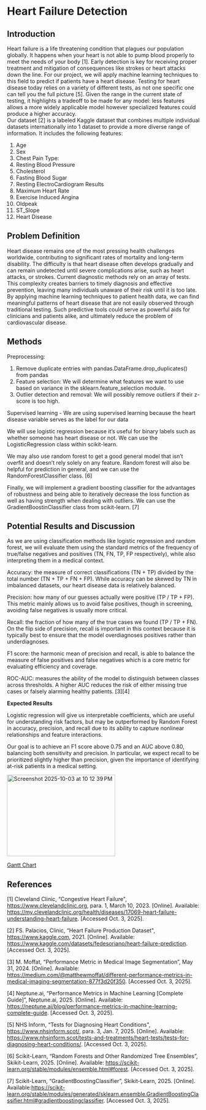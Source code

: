 # Heart Failure Detection

## Introduction

  Heart failure is a life threatening condition that plagues our population globally. It happens when your heart is not able to pump blood properly to meet the needs of your body [1]. Early detection is key for receiving proper treatment and mitigation of consequences like strokes or heart attacks down the line. For our project, we will apply machine learning techniques to this field to predict if patients have a heart disease. Testing for heart disease today relies on a variety of different tests, as not one specific one can tell you the full picture [5]. Given the range in the current state of testing, it highlights a tradeoff to be made for any model: less features allows a more widely applicable model however specialized features could produce a higher accuracy.  
  Our dataset [2] is a labeled Kaggle dataset that combines multiple individual datasets internationally into 1 dataset to provide a more diverse range of information. It includes the following features:


1. Age 
2. Sex
3. Chest Pain Type:
4. Resting Blood Pressure
5. Cholesterol
6. Fasting Blood Sugar
7. Resting ElectroCardiogram Results
8. Maximum Heart Rate
9. Exercise Induced Angina
10. Oldpeak
11. ST_Slope
12. Heart Disease

## Problem Definition

Heart disease remains one of the most pressing health challenges worldwide, contributing to significant rates of mortality and long-term disability. The difficulty is that heart disease often develops gradually and can remain undetected until severe complications arise, such as heart attacks, or strokes. Current diagnostic methods rely on an array of tests. This complexity creates barriers to timely diagnosis and effective prevention, leaving many individuals unaware of their risk until it is too late.
By applying machine learning techniques to patient health data, we can find meaningful patterns of heart disease that are not easily observed through traditional testing. Such predictive tools could serve as powerful aids for clinicians and patients alike, and ultimately reduce the problem of cardiovascular disease.

## Methods

Preprocessing:
  1. Remove duplicate entries with pandas.DataFrame.drop_duplicates() from pandas
  2. Feature selection: We will determine what features we want to use based on variance in the sklearn.feature_selection module.
  3. Outlier detection and removal: We will possibly remove outliers if their z-score is too high.

Supervised learning - We are using supervised learning because the heart disease variable serves as the label for our data

We will use logistic regression because it’s useful for binary labels such as whether someone has heart disease or not. We can use the LogisticRegression class within scikit-learn.

We may also use random forest to get a good general model that isn’t overfit and doesn’t rely solely on any feature. Random forest will also be helpful for prediction in general, and we can use the RandomForestClassifier class. [6]

Finally, we will implement a gradient boosting classifier for the advantages of robustness and being able to iteratively decrease the loss function as well as having strength when dealing with outliers. We can use the GradientBoostinClassifier class from scikit-learn. [7]


## Potential Results and Discussion

As we are using classification methods like logistic regression and random forest, we will evaluate them using the standard metrics of the frequency of true/false negatives and positives (TN, FN, TP, FP respectively), while also interpreting them in a medical context.

Accuracy: the measure of correct classifications (TN + TP) divided by the total number (TN + TP + FN + FP). While accuracy can be skewed by TN in imbalanced datasets, our heart disease data is relatively balanced.

Precision: how many of our guesses actually were positive (TP / TP + FP). This metric mainly allows us to avoid false positives, though in screening, avoiding false negatives is usually more critical.

Recall: the fraction of how many of the true cases we found (TP / TP + FN). On the flip side of precision, recall is important in this context because it is typically best to ensure that the model overdiagnoses positives rather than underdiagnoses. 

F1 score: the harmonic mean of precision and recall, is able to balance the measure of false positives and false negatives which is a core metric for evaluating efficiency and coverage.

ROC-AUC: measures the ability of the model to distinguish between classes across thresholds. A higher AUC reduces the risk of either missing true cases or falsely alarming healthy patients. [3][4]



**Expected Results**

Logistic regression will give us interpretable coefficients, which are useful for understanding risk factors, but may be outperformed by Random Forest in accuracy, precision, and recall due to its ability to capture nonlinear relationships and feature interactions.

Our goal is to achieve an F1 score above 0.75 and an AUC above 0.80, balancing both sensitivity and precision. In particular, we expect recall to be prioritized slightly higher than precision, given the importance of identifying at-risk patients in a medical setting.


<img width="282" height="213" alt="Screenshot 2025-10-03 at 10 12 39 PM" src="https://github.com/user-attachments/assets/b5d9a990-da51-43ed-b1ef-f702c7f3f2d2" />

[Gantt Chart](https://docs.google.com/spreadsheets/d/12L8_VrgD5vhyxSndnmP3nrqRqYoYeFIWrzhPhH9Uay8/edit?usp=sharing)


## References



[1] Cleveland Clinic, “Congestive Heart Failure", https://www.clevelandclinic.org, para. 1, March 10, 2023. [Online]. Available: https://my.clevelandclinic.org/health/diseases/17069-heart-failure-understanding-heart-failure. [Accessed Oct. 3, 2025]. 

[2] FS. Palacios, Clinic, “Heart Failure Production Dataset", https://www.kaggle.com, 2021. [Online]. Available: https://www.kaggle.com/datasets/fedesoriano/heart-failure-prediction. [Accessed Oct. 3, 2025]. 

[3] M. Moffat, “Performance Metric in Medical Image Segmentation”, May 31, 2024. [Online]. Available: https://medium.com/@matthewmoffat/different-performance-metrics-in-medical-imaging-segmentation-877f3d20f350. [Accessed Oct. 3, 2025].

[4] Neptune.ai, “Performance Metrics in Machine Learning [Complete Guide]”, Neptune.ai, 2025. [Online]. Available: https://neptune.ai/blog/performance-metrics-in-machine-learning-complete-guide. [Accessed Oct. 3, 2025]. 

[5] NHS Inform, “Tests for Diagnosing Heart Conditions", https://www.nhsinform.scot/, para. 3, Jan. 7, 2025. [Online]. Available: https://www.nhsinform.scot/tests-and-treatments/heart-tests/tests-for-diagnosing-heart-conditions/. [Accessed Oct. 3, 2025]. 

[6] Scikit-Learn, “Random Forests and Other Randomized Tree Ensembles”, Skikit-Learn, 2025. [Online]. Available: https://scikit-learn.org/stable/modules/ensemble.html#forest. [Accessed Oct. 3, 2025]. 

[7] Scikit-Learn, “GradientBoostingClassifier”, Skikit-Learn, 2025. [Online]. Available:https://scikit-learn.org/stable/modules/generated/sklearn.ensemble.GradientBoostingClassifier.html#gradientboostingclassifier. [Accessed Oct. 3, 2025]. 



